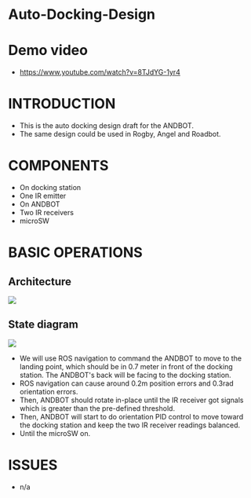 # Auto-Docking-Design

# Demo video
* https://www.youtube.com/watch?v=8TJdYG-1yr4

# INTRODUCTION
* This is the auto docking design draft for the ANDBOT.
* The same design could be used in Rogby, Angel and Roadbot.


# COMPONENTS
* On docking station
 * One IR emitter 
* On ANDBOT
 * Two IR receivers 
 * microSW

# BASIC OPERATIONS
## Architecture
![](https://docs.google.com/drawings/d/10qjkzlVpxTzHJOy8nBXIwdnfUWQLuOGBx5gQOHoDPro/pub?w=955&h=878)

## State diagram
![](https://docs.google.com/drawings/d/1y88r8ekS2AH1VXI44CYqL3lbkHgwUZl5kNnLzkqsd8c/pub?w=960&h=720)

* We will use ROS navigation to command the ANDBOT to move to the landing point, which should be in 0.7 meter in front of the docking station. The ANDBOT's back will be facing to the docking station.
 * ROS navigation can cause around 0.2m position errors and 0.3rad orientation errors. 
* Then, ANDBOT should rotate in-place until the IR receiver got signals which is greater than the pre-defined threshold.
* Then, ANDBOT will start to do orientation PID control to move toward the docking station and keep the two IR receiver readings balanced.
* Until the microSW on.



# ISSUES
* n/a


